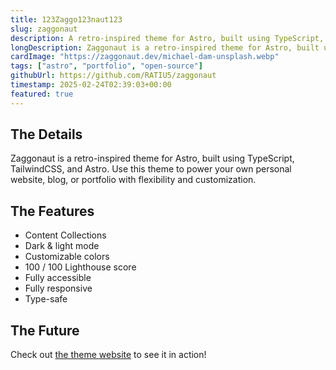 ```yaml
---
title: 123Zaggo123naut123
slug: zaggonaut
description: A retro-inspired theme for Astro, built using TypeScript, TailwindCSS, and Astro.
longDescription: Zaggonaut is a retro-inspired theme for Astro, built using TypeScript, TailwindCSS, and Astro.
cardImage: "https://zaggonaut.dev/michael-dam-unsplash.webp"
tags: ["astro", "portfolio", "open-source"]
githubUrl: https://github.com/RATIU5/zaggonaut
timestamp: 2025-02-24T02:39:03+00:00
featured: true
---
```


## The Details

Zaggonaut is a retro-inspired theme for Astro, built using TypeScript, TailwindCSS, and Astro. Use this theme to power your own personal website, blog, or portfolio with flexibility and customization.

## The Features

- Content Collections
- Dark & light mode
- Customizable colors
- 100 / 100 Lighthouse score
- Fully accessible
- Fully responsive
- Type-safe

## The Future

Check out [the theme website](https://zaggonaut.dev) to see it in action!